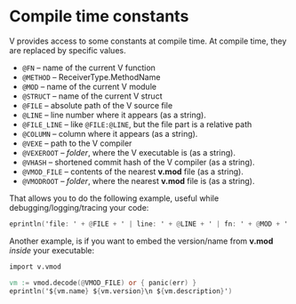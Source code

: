 # Compile time constants

V provides access to some constants at compile time.
At compile time, they are replaced by specific values.

- `@FN` – name of the current V function
- `@METHOD` – ReceiverType.MethodName
- `@MOD` – name of the current V module
- `@STRUCT` – name of the current V struct
- `@FILE` – absolute path of the V source file
- `@LINE` – line number where it appears (as a string).
- `@FILE_LINE` – like `@FILE:@LINE`, but the file part is a relative path
- `@COLUMN` – column where it appears (as a string).
- `@VEXE` – path to the V compiler
- `@VEXEROOT` – *folder*, where the V executable is (as a string).
- `@VHASH` – shortened commit hash of the V compiler (as a string).
- `@VMOD_FILE` – contents of the nearest **v.mod** file (as a string).
- `@VMODROOT` – *folder*, where the nearest **v.mod** file is (as a string).

That allows you to do the following example, useful while debugging/logging/tracing your code:

```v play
eprintln('file: ' + @FILE + ' | line: ' + @LINE + ' | fn: ' + @MOD + '../..' + @FN)
```

Another example, is if you want to embed the version/name from **v.mod** *inside* your executable:

```v ignore
import v.vmod

vm := vmod.decode(@VMOD_FILE) or { panic(err) }
eprintln('${vm.name} ${vm.version}\n ${vm.description}')
```
